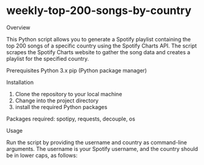 # weekly-top-200-songs-by-country
Overview

This Python script allows you to generate a Spotify playlist containing the top 200 songs of a specific country using the Spotify Charts API. The script scrapes the Spotify Charts website to gather the song data and creates a playlist for the specified country.

Prerequisites
Python 3.x
pip (Python package manager)

Installation
1. Clone the repository to your local machine
2. Change into the project directory
3. install the required Python packages

Packages required: spotipy, requests, decouple, os

Usage

Run the script by providing the username and country as command-line arguments. The username is your Spotify username, and the country should be in lower caps, as follows:
